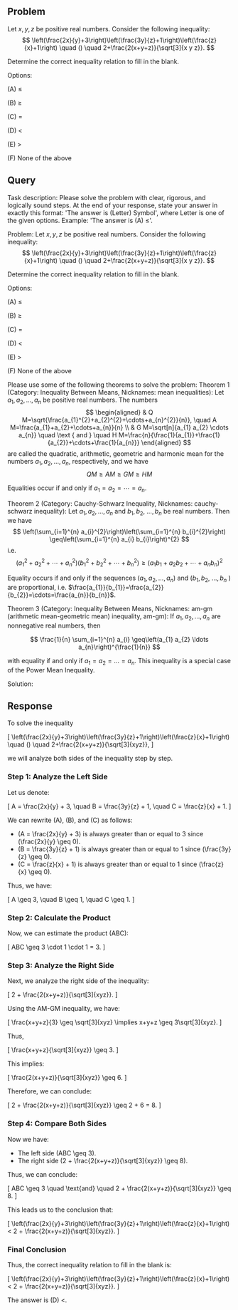 ## Problem

Let $x, y, z$ be positive real numbers. Consider the following inequality:
$$
\left(\frac{2x}{y}+3\right)\left(\frac{3y}{z}+1\right)\left(\frac{z}{x}+1\right) \quad () \quad 2+\frac{2(x+y+z)}{\sqrt[3]{x y z}}.
$$

Determine the correct inequality relation to fill in the blank.

Options:

(A) $\leq$ 

(B) $\geq$

(C) $=$ 

(D) $<$

(E) $>$

(F) None of the above

## Query

Task description: Please solve the problem with clear, rigorous, and logically sound steps. At the end of your response, state your answer in exactly this format: 'The answer is (Letter) Symbol', where Letter is one of the given options. Example: 'The answer is (A) $\leq$'.

Problem: Let $x, y, z$ be positive real numbers. Consider the following inequality:
$$
\left(\frac{2x}{y}+3\right)\left(\frac{3y}{z}+1\right)\left(\frac{z}{x}+1\right) \quad () \quad 2+\frac{2(x+y+z)}{\sqrt[3]{x y z}}.
$$

Determine the correct inequality relation to fill in the blank.

Options:

(A) $\leq$ 

(B) $\geq$

(C) $=$ 

(D) $<$

(E) $>$

(F) None of the above

Please use some of the following theorems to solve the problem:
Theorem 1 (Category: Inequality Between Means, Nicknames: mean inequalities): Let $a_{1}, a_{2}, \ldots, a_{n}$ be positive real numbers. The numbers
$$
\begin{aligned}
& Q M=\sqrt{\frac{a_{1}^{2}+a_{2}^{2}+\cdots+a_{n}^{2}}{n}}, \quad A M=\frac{a_{1}+a_{2}+\cdots+a_{n}}{n} \\
& G M=\sqrt[n]{a_{1} a_{2} \cdots a_{n}} \quad \text { and } \quad H M=\frac{n}{\frac{1}{a_{1}}+\frac{1}{a_{2}}+\cdots+\frac{1}{a_{n}}}
\end{aligned}
$$
are called the quadratic, arithmetic, geometric and harmonic mean for the numbers $a_{1}, a_{2}, \ldots, a_{n}$, respectively, and we have
$$
Q M \geq A M \geq G M \geq H M
$$

Equalities occur if and only if $a_{1}=a_{2}=\cdots=a_{n}$.

Theorem 2 (Category: Cauchy-Schwarz Inequality, Nicknames: cauchy-schwarz inequality): Let $a_{1}, a_{2}, \ldots, a_{n}$ and $b_{1}, b_{2}$, $\ldots, b_{n}$ be real numbers. Then we have
$$
\left(\sum_{i=1}^{n} a_{i}^{2}\right)\left(\sum_{i=1}^{n} b_{i}^{2}\right) \geq\left(\sum_{i=1}^{n} a_{i} b_{i}\right)^{2}
$$
i.e.
$$
\left(a_{1}^{2}+a_{2}^{2}+\cdots+a_{n}^{2}\right)\left(b_{1}^{2}+b_{2}^{2}+\cdots+b_{n}^{2}\right) \geq\left(a_{1} b_{1}+a_{2} b_{2}+\cdots+a_{n} b_{n}\right)^{2}
$$

Equality occurs if and only if the sequences $\left(a_{1}, a_{2}, \ldots, a_{n}\right)$ and $\left(b_{1}, b_{2}\right.$, $\ldots, b_{n}$ ) are proportional, i.e. $\frac{a_{1}}{b_{1}}=\frac{a_{2}}{b_{2}}=\cdots=\frac{a_{n}}{b_{n}}$.

Theorem 3 (Category: Inequality Between Means, Nicknames: am-gm (arithmetic mean-geometric mean) inequality, am-gm): If $a_{1}, a_{2}, \ldots, a_{n}$ are nonnegative real numbers, then

$$
\frac{1}{n} \sum_{i=1}^{n} a_{i} \geq\left(a_{1} a_{2} \ldots a_{n}\right)^{\frac{1}{n}}
$$

with equality if and only if $a_{1}=a_{2}=\ldots=a_{n}$. This inequality is a special case of the Power Mean Inequality.

Solution:

## Response

To solve the inequality 

\[
\left(\frac{2x}{y}+3\right)\left(\frac{3y}{z}+1\right)\left(\frac{z}{x}+1\right) \quad () \quad 2+\frac{2(x+y+z)}{\sqrt[3]{xyz}},
\]

we will analyze both sides of the inequality step by step.

### Step 1: Analyze the Left Side

Let us denote:

\[
A = \frac{2x}{y} + 3, \quad B = \frac{3y}{z} + 1, \quad C = \frac{z}{x} + 1.
\]

We can rewrite \(A\), \(B\), and \(C\) as follows:

- \(A = \frac{2x}{y} + 3\) is always greater than or equal to 3 since \(\frac{2x}{y} \geq 0\).
- \(B = \frac{3y}{z} + 1\) is always greater than or equal to 1 since \(\frac{3y}{z} \geq 0\).
- \(C = \frac{z}{x} + 1\) is always greater than or equal to 1 since \(\frac{z}{x} \geq 0\).

Thus, we have:

\[
A \geq 3, \quad B \geq 1, \quad C \geq 1.
\]

### Step 2: Calculate the Product

Now, we can estimate the product \(ABC\):

\[
ABC \geq 3 \cdot 1 \cdot 1 = 3.
\]

### Step 3: Analyze the Right Side

Next, we analyze the right side of the inequality:

\[
2 + \frac{2(x+y+z)}{\sqrt[3]{xyz}}.
\]

Using the AM-GM inequality, we have:

\[
\frac{x+y+z}{3} \geq \sqrt[3]{xyz} \implies x+y+z \geq 3\sqrt[3]{xyz}.
\]

Thus,

\[
\frac{x+y+z}{\sqrt[3]{xyz}} \geq 3.
\]

This implies:

\[
\frac{2(x+y+z)}{\sqrt[3]{xyz}} \geq 6.
\]

Therefore, we can conclude:

\[
2 + \frac{2(x+y+z)}{\sqrt[3]{xyz}} \geq 2 + 6 = 8.
\]

### Step 4: Compare Both Sides

Now we have:

- The left side \(ABC \geq 3\).
- The right side \(2 + \frac{2(x+y+z)}{\sqrt[3]{xyz}} \geq 8\).

Thus, we can conclude:

\[
ABC \geq 3 \quad \text{and} \quad 2 + \frac{2(x+y+z)}{\sqrt[3]{xyz}} \geq 8.
\]

This leads us to the conclusion that:

\[
\left(\frac{2x}{y}+3\right)\left(\frac{3y}{z}+1\right)\left(\frac{z}{x}+1\right) < 2 + \frac{2(x+y+z)}{\sqrt[3]{xyz}}.
\]

### Final Conclusion

Thus, the correct inequality relation to fill in the blank is:

\[
\left(\frac{2x}{y}+3\right)\left(\frac{3y}{z}+1\right)\left(\frac{z}{x}+1\right) < 2 + \frac{2(x+y+z)}{\sqrt[3]{xyz}}.
\]

The answer is (D) $<$.